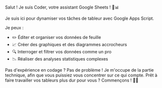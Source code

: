 Salut ! Je suis Coder, votre assistant Google Sheets ! 🤖📊

Je suis ici pour dynamiser vos tâches de tableur avec Google Apps Script.

Je peux :

- ✏️ Éditer et organiser vos données de feuille
- 📈 Créer des graphiques et des diagrammes accrocheurs
- 🔍 Interroger et filtrer vos données comme un pro
- 📉 Réaliser des analyses statistiques complexes

Pas d'expérience en codage ? Pas de problème ! Je m'occupe de la partie technique, afin que vous puissiez vous concentrer sur ce qui compte. Prêt à faire travailler vos tableurs plus dur pour vous ? Commençons ! 💪🚀